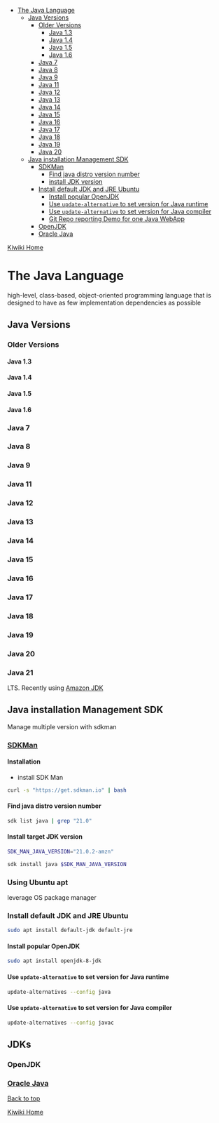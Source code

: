 - [The Java Language](#the-java-language)
  - [Java Versions](#java-versions)
    - [Older Versions](#older-versions)
      - [Java 1.3](#java-13)
      - [Java 1.4](#java-14)
      - [Java 1.5](#java-15)
      - [Java 1.6](#java-16)
    - [Java 7](#java-7)
    - [Java 8](#java-8)
    - [Java 9](#java-9)
    - [Java 11](#java-11)
    - [Java 12](#java-12)
    - [Java 13](#java-13-1)
    - [Java 14](#java-14-1)
    - [Java 15](#java-15-1)
    - [Java 16](#java-16-1)
    - [Java 17](#java-17)
    - [Java 18](#java-18)
    - [Java 19](#java-19)
    - [Java 20](#java-20)
  - [Java installation Management SDK](#java-installation-management-sdk)
    - [SDKMan](#sdkman)
      - [Find java distro version number](#find-java-distro-version-number)
      - [install JDK version](#install-jdk-version)
    - [Install default JDK and JRE Ubuntu](#install-default-jdk-and-jre-ubuntu)
      - [Install popular OpenJDK](#install-popular-openjdk)
      - [Use `update-alternative` to set version for Java runtime](#use-update-alternative-to-set-version-for-java-runtime)
      - [Use `update-alternative` to set version for Java compiler](#use-update-alternative-to-set-version-for-java-compiler)
      - [Git Repo reporting Demo for one Java WebApp](#git-repo-reporting-demo-for-one-java-webapp)
    - [OpenJDK](#openjdk)
    - [Oracle Java](#oracle-java)

[Kiwiki Home](/../../)

# The Java Language
high-level, class-based, object-oriented programming language that is designed to have as few implementation dependencies as possible
## Java Versions

### Older Versions
#### Java 1.3

#### Java 1.4

#### Java 1.5

#### Java 1.6

### Java 7

### Java 8

### Java 9

### Java 11

### Java 12

### Java 13

### Java 14

### Java 15

### Java 16

### Java 17

### Java 18

### Java 19

### Java 20

### Java 21
LTS. Recently using [Amazon JDK](https://docs.aws.amazon.com/corretto/latest/corretto-21-ug/downloads-list.html)

## Java installation Management SDK
Manage multiple version with sdkman

### [SDKMan](https://sdkman.io/)
#### Installation 
- install SDK Man
```bash
curl -s "https://get.sdkman.io" | bash
```

#### Find java distro version number
```bash
sdk list java | grep "21.0"
```

#### Install target JDK version
```bash
SDK_MAN_JAVA_VERSION="21.0.2-amzn"

sdk install java $SDK_MAN_JAVA_VERSION
```
### Using Ubuntu apt
leverage OS package manager

### Install default JDK and JRE Ubuntu
``` bash
sudo apt install default-jdk default-jre
```

#### Install popular OpenJDK
```bash
sudo apt install openjdk-8-jdk
```

#### Use `update-alternative` to set version for Java runtime

```bash
update-alternatives --config java
```

#### Use `update-alternative` to set version for Java compiler

```bash
update-alternatives --config javac
```
## JDKs

### OpenJDK

### [Oracle Java](https://www.oracle.com/java/)


[Back to top](#)

[Kiwiki Home](/../../)
